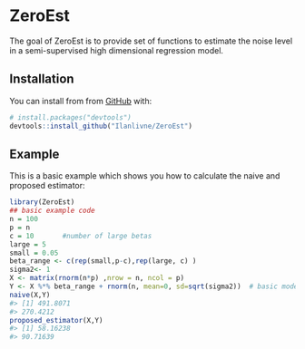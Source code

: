 
<!-- README.md is generated from README.Rmd. Please edit that file -->

# ZeroEst

<!-- badges: start -->
<!-- badges: end -->

The goal of ZeroEst is to provide set of functions to estimate the noise
level in a semi-supervised high dimensional regression model.

## Installation

You can install from from [GitHub](https://github.com/) with:

``` r
# install.packages("devtools")
devtools::install_github("Ilanlivne/ZeroEst")
```

## Example

This is a basic example which shows you how to calculate the naive and
proposed estimator:

``` r
library(ZeroEst)
## basic example code
n = 100
p = n
c = 10       #number of large betas
large = 5
small = 0.05
beta_range <- c(rep(small,p-c),rep(large, c) )
sigma2<- 1
X <- matrix(rnorm(n*p) ,nrow = n, ncol = p)
Y <- X %*% beta_range + rnorm(n, mean=0, sd=sqrt(sigma2))  # basic model
naive(X,Y)
#> [1] 491.8071
#> 270.4212
proposed_estimator(X,Y)
#> [1] 58.16238
#> 90.71639
```
